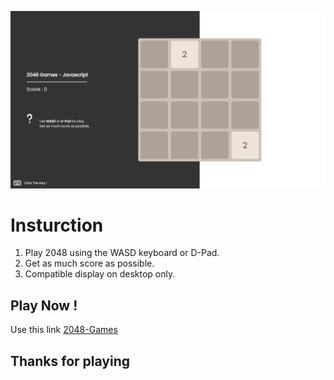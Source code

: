 ![Example Gameplay](src/gameplay.png)

# Insturction

1. Play 2048 using the WASD keyboard or D-Pad.
2. Get as much score as possible.
3. Compatible display on desktop only.

## Play Now !

Use this link [2048-Games](https://dendik-creation.github.io/128-javascript-games/)

## Thanks for playing
